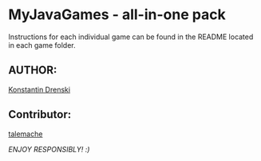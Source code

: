 # MyJavaGames - all-in-one pack
Instructions for each individual game can be found in the README located in each game folder.

## AUTHOR: 
[Konstantin Drenski](https://github.com/Hunterszone)

## Contributor:
[talemache](https://github.com/talemache)

*ENJOY RESPONSIBLY! :)*
